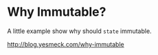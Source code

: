# Why Immutable?

A little example show why should `state` immutable.

http://blog.yesmeck.com/why-immutable
